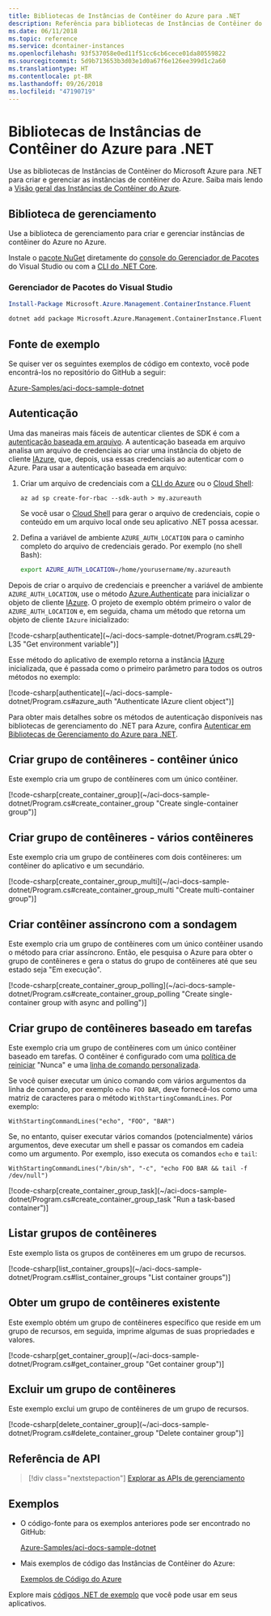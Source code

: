 ```yaml
---
title: Bibliotecas de Instâncias de Contêiner do Azure para .NET
description: Referência para bibliotecas de Instâncias de Contêiner do Azure para .NET
ms.date: 06/11/2018
ms.topic: reference
ms.service: dcontainer-instances
ms.openlocfilehash: 93f537058e0ed11f51cc6cb6cece01da80559822
ms.sourcegitcommit: 5d9b713653b3d03e1d0a67f6e126ee399d1c2a60
ms.translationtype: HT
ms.contentlocale: pt-BR
ms.lasthandoff: 09/26/2018
ms.locfileid: "47190719"
---
```

# <a name="azure-container-instances-libraries-for-net"></a>Bibliotecas de Instâncias de Contêiner do Azure para .NET

Use as bibliotecas de Instâncias de Contêiner do Microsoft Azure para .NET para criar e gerenciar as instâncias de contêiner do Azure. Saiba mais lendo a [Visão geral das Instâncias de Contêiner do Azure](/azure/container-instances/container-instances-overview).

## <a name="management-library"></a>Biblioteca de gerenciamento

Use a biblioteca de gerenciamento para criar e gerenciar instâncias de contêiner do Azure no Azure.

Instale o [pacote NuGet](https://www.nuget.org/packages/Microsoft.Azure.Management.ContainerInstance.Fluent) diretamente do [console do Gerenciador de Pacotes][PackageManager] do Visual Studio ou com a [CLI do .NET Core][DotNetCLI].

### <a name="visual-studio-package-manager"></a>Gerenciador de Pacotes do Visual Studio

```powershell
Install-Package Microsoft.Azure.Management.ContainerInstance.Fluent
```

```bash
dotnet add package Microsoft.Azure.Management.ContainerInstance.Fluent
```

## <a name="example-source"></a>Fonte de exemplo

Se quiser ver os seguintes exemplos de código em contexto, você pode encontrá-los no repositório do GitHub a seguir:

[Azure-Samples/aci-docs-sample-dotnet](https://github.com/Azure-Samples/aci-docs-sample-dotnet)

## <a name="authentication"></a>Autenticação

Uma das maneiras mais fáceis de autenticar clientes de SDK é com a [autenticação baseada em arquivo][sdk-auth]. A autenticação baseada em arquivo analisa um arquivo de credenciais ao criar uma instância do objeto de cliente [IAzure][iazure], que, depois, usa essas credenciais ao autenticar com o Azure. Para usar a autenticação baseada em arquivo:

1. Criar um arquivo de credenciais com a [CLI do Azure](/cli/azure) ou o [Cloud Shell](https://shell.azure.com/):

   `az ad sp create-for-rbac --sdk-auth > my.azureauth`

   Se você usar o [Cloud Shell](https://shell.azure.com/) para gerar o arquivo de credenciais, copie o conteúdo em um arquivo local onde seu aplicativo .NET possa acessar.

2. Defina a variável de ambiente `AZURE_AUTH_LOCATION` para o caminho completo do arquivo de credenciais gerado. Por exemplo (no shell Bash):

   ```bash
   export AZURE_AUTH_LOCATION=/home/yourusername/my.azureauth
   ```

Depois de criar o arquivo de credenciais e preencher a variável de ambiente `AZURE_AUTH_LOCATION`, use o método [Azure.Authenticate][iazure-authenticate] para inicializar o objeto de cliente [IAzure][iazure]. O projeto de exemplo obtém primeiro o valor de `AZURE_AUTH_LOCATION` e, em seguida, chama um método que retorna um objeto de cliente `IAzure` inicializado:

<!-- SOURCE REPO: https://github.com/Azure-Samples/aci-docs-sample-dotnet --> [!code-csharp[authenticate](~/aci-docs-sample-dotnet/Program.cs#L29-L35 "Get environment variable")]

Esse método do aplicativo de exemplo retorna a instância [IAzure][iazure] inicializada, que é passada como o primeiro parâmetro para todos os outros métodos no exemplo:

<!-- SOURCE REPO: https://github.com/Azure-Samples/aci-docs-sample-dotnet --> [!code-csharp[authenticate](~/aci-docs-sample-dotnet/Program.cs#azure_auth "Authenticate IAzure client object")]

Para obter mais detalhes sobre os métodos de autenticação disponíveis nas bibliotecas de gerenciamento do .NET para Azure, confira [Autenticar em Bibliotecas de Gerenciamento do Azure para .NET][sdk-auth].

## <a name="create-container-group---single-container"></a>Criar grupo de contêineres - contêiner único

Este exemplo cria um grupo de contêineres com um único contêiner.

<!-- SOURCE REPO: https://github.com/Azure-Samples/aci-docs-sample-dotnet --> [!code-csharp[create_container_group](~/aci-docs-sample-dotnet/Program.cs#create_container_group "Create single-container group")]

## <a name="create-container-group---multiple-containers"></a>Criar grupo de contêineres - vários contêineres

Este exemplo cria um grupo de contêineres com dois contêineres: um contêiner do aplicativo e um secundário.

<!-- SOURCE REPO: https://github.com/Azure-Samples/aci-docs-sample-dotnet --> [!code-csharp[create_container_group_multi](~/aci-docs-sample-dotnet/Program.cs#create_container_group_multi "Create multi-container group")]

## <a name="asynchronous-container-create-with-polling"></a>Criar contêiner assíncrono com a sondagem

Este exemplo cria um grupo de contêineres com um único contêiner usando o método para criar assíncrono. Então, ele pesquisa o Azure para obter o grupo de contêineres e gera o status do grupo de contêineres até que seu estado seja "Em execução".

<!-- SOURCE REPO: https://github.com/Azure-Samples/aci-docs-sample-dotnet --> [!code-csharp[create_container_group_polling](~/aci-docs-sample-dotnet/Program.cs#create_container_group_polling "Create single-container group with async and polling")]

## <a name="create-task-based-container-group"></a>Criar grupo de contêineres baseado em tarefas

Este exemplo cria um grupo de contêineres com um único contêiner baseado em tarefas. O contêiner é configurado com uma [política de reiniciar](/azure/container-instances/container-instances-restart-policy) "Nunca" e uma [linha de comando personalizada](/azure/container-instances/container-instances-restart-policy#command-line-override).

Se você quiser executar um único comando com vários argumentos da linha de comando, por exemplo `echo FOO BAR`, deve fornecê-los como uma matriz de caracteres para o método `WithStartingCommandLines`. Por exemplo: 

`WithStartingCommandLines("echo", "FOO", "BAR")`

Se, no entanto, quiser executar vários comandos (potencialmente) vários argumentos, deve executar um shell e passar os comandos em cadeia como um argumento. Por exemplo, isso executa os comandos `echo` e `tail`:

`WithStartingCommandLines("/bin/sh", "-c", "echo FOO BAR && tail -f /dev/null")`

<!-- SOURCE REPO: https://github.com/Azure-Samples/aci-docs-sample-dotnet --> [!code-csharp[create_container_group_task](~/aci-docs-sample-dotnet/Program.cs#create_container_group_task "Run a task-based container")]

## <a name="list-container-groups"></a>Listar grupos de contêineres

Este exemplo lista os grupos de contêineres em um grupo de recursos.

<!-- SOURCE REPO: https://github.com/Azure-Samples/aci-docs-sample-dotnet --> [!code-csharp[list_container_groups](~/aci-docs-sample-dotnet/Program.cs#list_container_groups "List container groups")]

## <a name="get-an-existing-container-group"></a>Obter um grupo de contêineres existente

Este exemplo obtém um grupo de contêineres específico que reside em um grupo de recursos, em seguida, imprime algumas de suas propriedades e valores.

<!-- SOURCE REPO: https://github.com/Azure-Samples/aci-docs-sample-dotnet --> [!code-csharp[get_container_group](~/aci-docs-sample-dotnet/Program.cs#get_container_group "Get container group")]

## <a name="delete-a-container-group"></a>Excluir um grupo de contêineres

Este exemplo exclui um grupo de contêineres de um grupo de recursos.

<!-- SOURCE REPO: https://github.com/Azure-Samples/aci-docs-sample-dotnet --> [!code-csharp[delete_container_group](~/aci-docs-sample-dotnet/Program.cs#delete_container_group "Delete container group")]

## <a name="api-reference"></a>Referência de API

> [!div class="nextstepaction"]
> [Explorar as APIs de gerenciamento](/dotnet/api/overview/azure/containerinstances/management)

## <a name="samples"></a>Exemplos

* O código-fonte para os exemplos anteriores pode ser encontrado no GitHub:

  [Azure-Samples/aci-docs-sample-dotnet][aci-docs-sample-dotnet]

* Mais exemplos de código das Instâncias de Contêiner do Azure:

  [Exemplos de Código do Azure][samples]

Explore mais [códigos .NET de exemplo](https://azure.microsoft.com/resources/samples/?platform=dotnet) que você pode usar em seus aplicativos.

<!-- LINKS - External -->
[aci-docs-sample-dotnet]: https://github.com/Azure-Samples/aci-docs-sample-dotnet
[samples]: https://azure.microsoft.com/resources/samples/?sort=0&term=ACI
[sdk-auth]: https://github.com/Azure/azure-libraries-for-net/blob/master/AUTH.md

<!-- LINKS - Internal -->
[DotNetCLI]: /dotnet/core/tools/dotnet-add-package
[PackageManager]: /nuget/tools/package-manager-console
[iazure]: /dotnet/api/microsoft.azure.management.fluent.azure
[iazure-authenticate]: /dotnet/api/microsoft.azure.management.fluent.azure.authenticate
